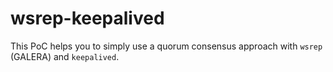# wsrep-keepalived

This PoC helps you to simply use a quorum consensus approach with `wsrep` (GALERA) and `keepalived`.
